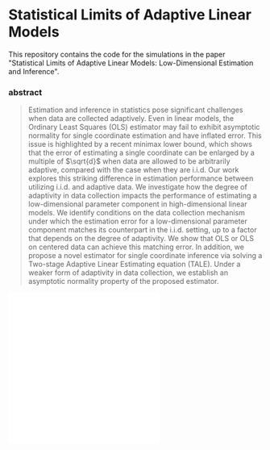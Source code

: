 # Statistical Limits of Adaptive Linear Models

This repository contains the code for the simulations in the paper "Statistical Limits of Adaptive Linear Models: Low-Dimensional Estimation and Inference". 



### abstract
>Estimation and inference in statistics pose significant challenges when data are collected adaptively. Even in linear models, the Ordinary Least Squares (OLS) estimator may fail to exhibit asymptotic normality for single coordinate estimation and have inflated error. This issue is highlighted by a recent minimax lower bound, which shows that the error of estimating a single coordinate can be enlarged by a multiple of $\sqrt{d}$ when data are allowed to be arbitrarily adaptive, compared with the case when they are i.i.d. Our work explores this striking difference in estimation performance between utilizing i.i.d. and adaptive data. We investigate how the degree of adaptivity in data collection impacts the performance of estimating a low-dimensional parameter component in high-dimensional linear models. We identify conditions on the data collection mechanism under which the estimation error for a low-dimensional parameter component matches its counterpart in the i.i.d. setting, up to a factor that depends on the degree of adaptivity. We show that OLS or OLS on centered data can achieve this matching error. In addition, we propose a novel estimator for single coordinate inference via solving a Two-stage Adaptive Linear Estimating equation (TALE). Under a weaker form of adaptivity in data collection, we establish an asymptotic normality property of the proposed estimator.


![Figure 1 Description](figs/zero_mean_OLS.pdf)
![Figure 2 Description](figs/zero_mean_OLS.pdf)



